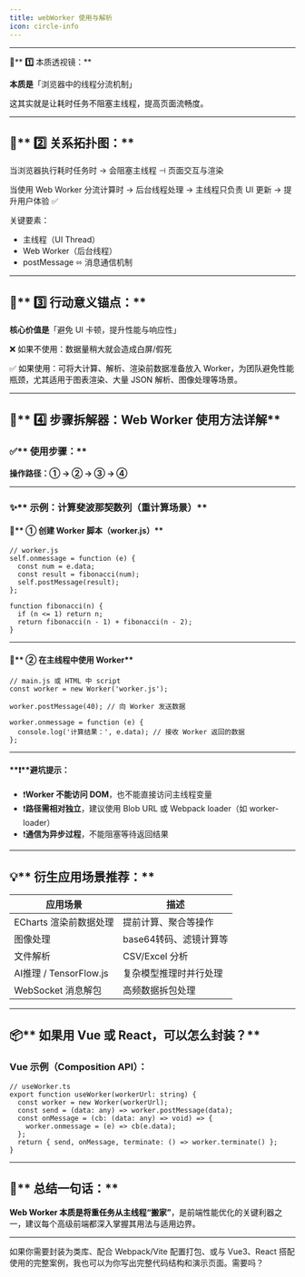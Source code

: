 ```yaml
---
title: webWorker 使用与解析
icon: circle-info
---
```


---
**🧠**** ****1️⃣**** 本质透视镜：**

**本质是**「浏览器中的线程分流机制」  


<font style="color:#0e0e0e;">这其实就是让耗时任务不阻塞主线程，提高页面流畅度。</font>

---

## **🔗**** ****2️⃣**** 关系拓扑图：**


当浏览器执行耗时任务时 → 会阻塞主线程 ⊣ 页面交互与渲染

当使用 Web Worker 分流计算时 → 后台线程处理 → 主线程只负责 UI 更新 → 提升用户体验 ✅

  


关键要素：

+ 主线程（UI Thread）
+ Web Worker（后台线程）
+ postMessage ⬄ 消息通信机制

---

## **🎯**** ****3️⃣**** 行动意义锚点：**
  


**核心价值是**「避免 UI 卡顿，提升性能与响应性」

  


<font style="color:#0e0e0e;">❌</font><font style="color:#0e0e0e;"> 如果不使用：数据量稍大就会造成白屏/假死</font>

<font style="color:#0e0e0e;">✅</font><font style="color:#0e0e0e;"> 如果使用：可将大计算、解析、渲染前数据准备放入 Worker，为团队避免性能瓶颈，尤其适用于图表渲染、大量 JSON 解析、图像处理等场景。</font>

---

## **🔨**** ****4️⃣**** 步骤拆解器：Web Worker 使用方法详解**
  


### **✅**** 使用步骤：**
  


**操作路径：① → ② → ③ → ④**

---

### **✨**** 示例：计算斐波那契数列（重计算场景）**
  


#### **🔧**** ① 创建 Worker 脚本（worker.js）**
```plain
// worker.js
self.onmessage = function (e) {
  const num = e.data;
  const result = fibonacci(num);
  self.postMessage(result);
};

function fibonacci(n) {
  if (n <= 1) return n;
  return fibonacci(n - 1) + fibonacci(n - 2);
}
```

---

#### **🧩**** ② 在主线程中使用 Worker**
```plain
// main.js 或 HTML 中 script
const worker = new Worker('worker.js');

worker.postMessage(40); // 向 Worker 发送数据

worker.onmessage = function (e) {
  console.log('计算结果：', e.data); // 接收 Worker 返回的数据
};
```

---

#### **❗****避坑提示：**
+ ❗**Worker 不能访问 DOM**，也不能直接访问主线程变量
+ ❗**路径需相对独立**，建议使用 Blob URL 或 Webpack loader（如 worker-loader）
+ ❗**通信为异步过程**，不能阻塞等待返回结果

---

## **💡**** 衍生应用场景推荐：**
| **应用场景** | **描述** |
| --- | --- |
| ECharts 渲染前数据处理 | 提前计算、聚合等操作 |
| 图像处理 | base64转码、滤镜计算等 |
| 文件解析 | CSV/Excel 分析 |
| AI推理 / TensorFlow.js | 复杂模型推理时并行处理 |
| WebSocket 消息解包 | 高频数据拆包处理 |


---

## **📦**** 如果用 Vue 或 React，可以怎么封装？**
  


### **Vue 示例（Composition API）：**
```plain
// useWorker.ts
export function useWorker(workerUrl: string) {
  const worker = new Worker(workerUrl);
  const send = (data: any) => worker.postMessage(data);
  const onMessage = (cb: (data: any) => void) => {
    worker.onmessage = (e) => cb(e.data);
  };
  return { send, onMessage, terminate: () => worker.terminate() };
}
```

---

## **🧠**** 总结一句话：**
  


**<font style="color:#0e0e0e;">Web Worker 本质是将重任务从主线程“搬家”</font>**<font style="color:#0e0e0e;">，是前端性能优化的关键利器之一，建议每个高级前端都深入掌握其用法与适用边界。</font>

---

如果你需要封装为类库、配合 Webpack/Vite 配置打包、或与 Vue3、React 搭配使用的完整案例，我也可以为你写出完整代码结构和演示页面。需要吗？

